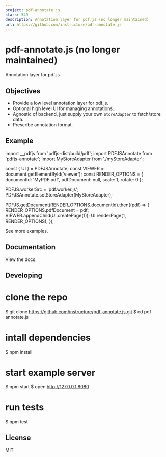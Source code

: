```yaml
---
project: pdf-annotate.js
stars: 549
description: Annotation layer for pdf.js (no longer maintained)
url: https://github.com/instructure/pdf-annotate.js
---
```


pdf-annotate.js (no longer maintained)
======================================

Annotation layer for pdf.js

Objectives
----------

-   Provide a low level annotation layer for pdf.js.
-   Optional high level UI for managing annotations.
-   Agnostic of backend, just supply your own `StoreAdapter` to fetch/store data.
-   Prescribe annotation format.

Example
-------

import \_\_pdfjs from 'pdfjs-dist/build/pdf';
import PDFJSAnnotate from 'pdfjs-annotate';
import MyStoreAdapter from './myStoreAdapter';

const { UI } \= PDFJSAnnotate;
const VIEWER \= document.getElementById('viewer');
const RENDER\_OPTIONS \= {
  documentId: 'MyPDF.pdf',
  pdfDocument: null,
  scale: 1,
  rotate: 0
};

PDFJS.workerSrc \= 'pdf.worker.js';
PDFJSAnnotate.setStoreAdapter(MyStoreAdapter);

PDFJS.getDocument(RENDER\_OPTIONS.documentId).then((pdf) \=> {
  RENDER\_OPTIONS.pdfDocument \= pdf;
  VIEWER.appendChild(UI.createPage(1));
  UI.renderPage(1, RENDER\_OPTIONS);
});

See more examples.

Documentation
-------------

View the docs.

Developing
----------

# clone the repo
$ git clone https://github.com/instructure/pdf-annotate.js.git
$ cd pdf-annotate.js

# intall dependencies
$ npm install

# start example server
$ npm start
$ open http://127.0.0.1:8080

# run tests
$ npm test

License
-------

MIT
